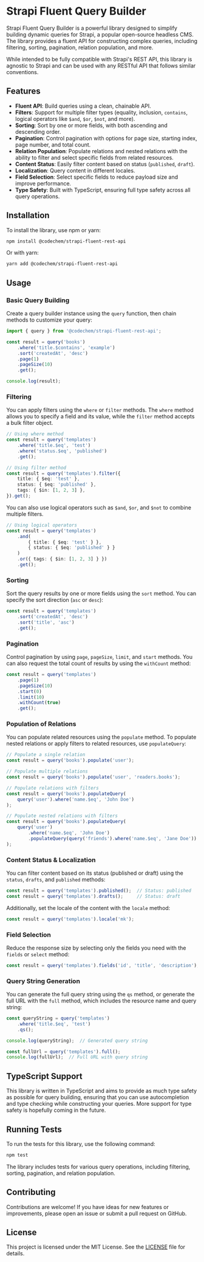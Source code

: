 # Strapi Fluent Query Builder

Strapi Fluent Query Builder is a powerful library designed to simplify building dynamic queries for Strapi, a popular open-source headless CMS. The library provides a fluent API for constructing complex queries, including filtering, sorting, pagination, relation population, and more.

While intended to be fully compatible with Strapi's REST API, this library is agnostic to Strapi and can be used with any RESTful API that follows similar conventions.

## Features

- **Fluent API**: Build queries using a clean, chainable API.
- **Filters**: Support for multiple filter types (equality, inclusion, `contains`, logical operators like `$and`, `$or`, `$not`, and more).
- **Sorting**: Sort by one or more fields, with both ascending and descending order.
- **Pagination**: Control pagination with options for page size, starting index, page number, and total count.
- **Relation Population**: Populate relations and nested relations with the ability to filter and select specific fields from related resources.
- **Content Status**: Easily filter content based on status (`published`, `draft`).
- **Localization**: Query content in different locales.
- **Field Selection**: Select specific fields to reduce payload size and improve performance.
- **Type Safety**: Built with TypeScript, ensuring full type safety across all query operations.

## Installation

To install the library, use npm or yarn:

```bash
npm install @codechem/strapi-fluent-rest-api
```

Or with yarn:

```bash
yarn add @codechem/strapi-fluent-rest-api
```

## Usage

### Basic Query Building

Create a query builder instance using the `query` function, then chain methods to customize your query:

```typescript
import { query } from '@codechem/strapi-fluent-rest-api';

const result = query('books')
    .where('title.$contains', 'example')
    .sort('createdAt', 'desc')
    .page(1)
    .pageSize(10)
    .get();

console.log(result);
```

### Filtering

You can apply filters using the `where` or `filter` methods. The `where` method allows you to specify a field and its value, while the `filter` method accepts a bulk filter object.

```typescript
// Using where method
const result = query('templates')
    .where('title.$eq', 'test')
    .where('status.$eq', 'published')
    .get();

// Using filter method
const result = query('templates').filter({
    title: { $eq: 'test' },
    status: { $eq: 'published' },
    tags: { $in: [1, 2, 3] },
}).get();
```

You can also use logical operators such as `$and`, `$or`, and `$not` to combine multiple filters.

```typescript
// Using logical operators
const result = query('templates')
    .and(
        { title: { $eq: 'test' } },
        { status: { $eq: 'published' } }
    )
    .or({ tags: { $in: [1, 2, 3] } })
    .get();
```

### Sorting

Sort the query results by one or more fields using the `sort` method. You can specify the sort direction (`asc` or `desc`):

```typescript
const result = query('templates')
    .sort('createdAt', 'desc')
    .sort('title', 'asc')
    .get();
```

### Pagination

Control pagination by using `page`, `pageSize`, `limit`, and `start` methods. You can also request the total count of results by using the `withCount` method:

```typescript
const result = query('templates')
    .page(1)
    .pageSize(10)
    .start(0)
    .limit(10)
    .withCount(true)
    .get();
```

### Population of Relations

You can populate related resources using the `populate` method. To populate nested relations or apply filters to related resources, use `populateQuery`:

```typescript
// Populate a single relation
const result = query('books').populate('user');

// Populate multiple relations
const result = query('books').populate('user', 'readers.books');

// Populate relations with filters
const result = query('books').populateQuery(
    query('user').where('name.$eq', 'John Doe')
);

// Populate nested relations with filters
const result = query('books').populateQuery(
    query('user')
        .where('name.$eq', 'John Doe')
        .populateQuery(query('friends').where('name.$eq', 'Jane Doe'))
);
```

### Content Status & Localization

You can filter content based on its status (published or draft) using the `status`, `drafts`, and `published` methods:

```typescript
const result = query('templates').published();  // Status: published
const result = query('templates').drafts();     // Status: draft
```

Additionally, set the locale of the content with the `locale` method:

```typescript
const result = query('templates').locale('mk');
```

### Field Selection

Reduce the response size by selecting only the fields you need with the `fields` or `select` method:

```typescript
const result = query('templates').fields('id', 'title', 'description');
```

### Query String Generation

You can generate the full query string using the `qs` method, or generate the full URL with the `full` method, which includes the resource name and query string:

```typescript
const queryString = query('templates')
    .where('title.$eq', 'test')
    .qs();

console.log(queryString);  // Generated query string

const fullUrl = query('templates').full();
console.log(fullUrl);  // Full URL with query string
```

## TypeScript Support

This library is written in TypeScript and aims to provide as much type safety as possible for query building, ensuring that you can use autocompletion and type checking while constructing your queries. More support for type safety is hopefully coming in the future.

## Running Tests

To run the tests for this library, use the following command:

```bash
npm test
```

The library includes tests for various query operations, including filtering, sorting, pagination, and relation population.

## Contributing

Contributions are welcome! If you have ideas for new features or improvements, please open an issue or submit a pull request on GitHub.

## License

This project is licensed under the MIT License. See the [LICENSE](LICENSE) file for details.
